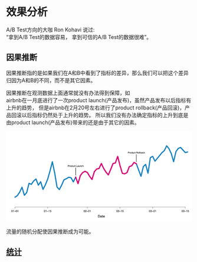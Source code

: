 # 效果分析

A/B Test方向的大咖 Ron Kohavi 说过:   
“拿到A/B Test的数据容易， 拿到可信的A/B Test的数据很难”。  

## 因果推断

因果推断指的是如果我们在A和B中看到了指标的差异，那么我们可以把这个差异归因为A和B的不同，而不是其它因素。  

因果推断在观测数据上面通常就没有办法得到保障，如  
airbnb在一月底进行了一次product launch(产品发布)，虽然产品发布以后指标有上升的趋势，
但是airbnb在2月20号左右进行了product rollback(产品回滚)，产品回滚以后指标仍然处于上升的趋势。
所以我们没有办法确定指标的上升到底是由product launch(产品发布)带来的还是由于其它的因素。  

![](_pic/AirBnb-Case.png)

流量的随机分配使因果推断成为可能。

## [统计](Statistics/README.md)  
